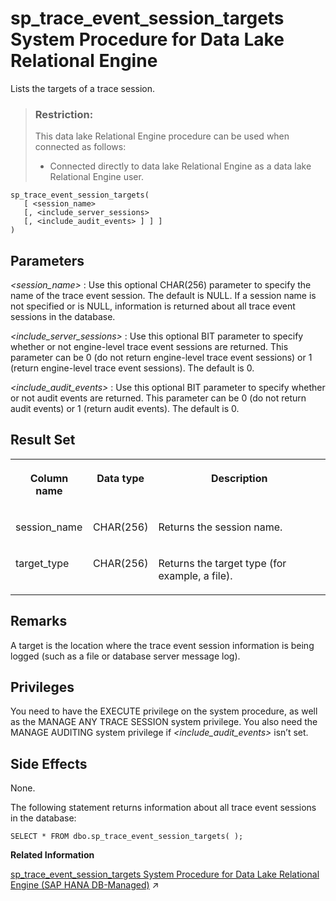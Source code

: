 <!-- loio8179bf806ce210148693c5362783c940 -->

# sp\_trace\_event\_session\_targets System Procedure for Data Lake Relational Engine

Lists the targets of a trace session.



> ### Restriction:  
> This data lake Relational Engine procedure can be used when connected as follows:
> 
> -   Connected directly to data lake Relational Engine as a data lake Relational Engine user.



```
sp_trace_event_session_targets(
   [ <session_name>  
   [, <include_server_sessions>
   [, <include_audit_events> ] ] ]
)
```



<a name="loio8179bf806ce210148693c5362783c940__sp_trace_event_session_targets_parm1"/>

## Parameters

  *<session\_name\>* 
 :   Use this optional CHAR\(256\) parameter to specify the name of the trace event session. The default is NULL. If a session name is not specified or is NULL, information is returned about all trace event sessions in the database.

   *<include\_server\_sessions\>* 
 :   Use this optional BIT parameter to specify whether or not engine-level trace event sessions are returned. This parameter can be 0 \(do not return engine-level trace event sessions\) or 1 \(return engine-level trace event sessions\). The default is 0.

   *<include\_audit\_events\>* 
 :   Use this optional BIT parameter to specify whether or not audit events are returned. This parameter can be 0 \(do not return audit events\) or 1 \(return audit events\). The default is 0.

 

<a name="loio8179bf806ce210148693c5362783c940__sp_trace_event_session_targets_resultset1"/>

## Result Set


<table>
<tr>
<th valign="top">

Column name



</th>
<th valign="top">

Data type



</th>
<th valign="top">

Description



</th>
</tr>
<tr>
<td valign="top">

session\_name



</td>
<td valign="top">

CHAR\(256\)



</td>
<td valign="top">

Returns the session name.



</td>
</tr>
<tr>
<td valign="top">

target\_type



</td>
<td valign="top">

CHAR\(256\)



</td>
<td valign="top">

Returns the target type \(for example, a file\).



</td>
</tr>
</table>



<a name="loio8179bf806ce210148693c5362783c940__sp_trace_event_session_targets_remarks1"/>

## Remarks

A target is the location where the trace event session information is being logged \(such as a file or database server message log\).



## Privileges

You need to have the EXECUTE privilege on the system procedure, as well as the MANAGE ANY TRACE SESSION system privilege. You also need the MANAGE AUDITING system privilege if *<include\_audit\_events\>* isn’t set.



<a name="loio8179bf806ce210148693c5362783c940__sp_trace_event_session_targets_sideeffects1"/>

## Side Effects

None.



The following statement returns information about all trace event sessions in the database:

```
SELECT * FROM dbo.sp_trace_event_session_targets( );
```

**Related Information**  


[sp_trace_event_session_targets System Procedure for Data Lake Relational Engine (SAP HANA DB-Managed)](https://help.sap.com/viewer/a898e08b84f21015969fa437e89860c8/2023_1_QRC/en-US/08a49c4ce49d4d44b534b74d5e9aac35.html "Lists the targets of a trace session.") :arrow_upper_right:

